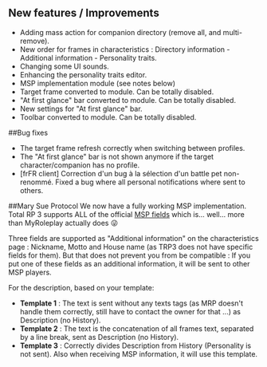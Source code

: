 
## New features / Improvements

* Adding mass action for companion directory (remove all, and multi-remove).
* New order for frames in characteristics : Directory information - Additional information - Personality traits.
* Changing some UI sounds.
* Enhancing the personality traits editor.
* MSP implementation module (see notes below)
* Target frame converted to module. Can be totally disabled.
* "At first glance" bar converted to module. Can be totally disabled.
* New settings for "At first glance" bar.
* Toolbar converted to module. Can be totally disabled.

##Bug fixes
* The target frame refresh correctly when switching between profiles.
* The "At first glance" bar is not shown anymore if the target character/companion has no profile.
* [frFR client] Correction d'un bug à la sélection d'un battle pet non-renommé.
Fixed a bug where all personal notifications where sent to others.

##Mary Sue Protocol
We now have a fully working MSP implementation. Total RP 3 supports ALL of the official [MSP fields](https://moonshyne.org/msp/) which is… well… more than MyRoleplay actually does 😜

Three fields are supported as "Additional information" on the characteristics page : Nickname, Motto and House name (as TRP3 does not have specific fields for them). But that does not prevent you from be compatible : If you put one of these fields as an additional information, it will be sent to other MSP players.

For the description, based on your template:

* **Template 1** : The text is sent without any texts tags (as MRP doesn't handle them correctly, still have to contact the owner for that ...) as Description (no History).
* **Template 2** : The text is the concatenation of all frames text, separated by a line break, sent as Description (no History).
* **Template 3** : Correctly divides Description from History (Personality is not sent). Also when receiving MSP information, it will use this template.